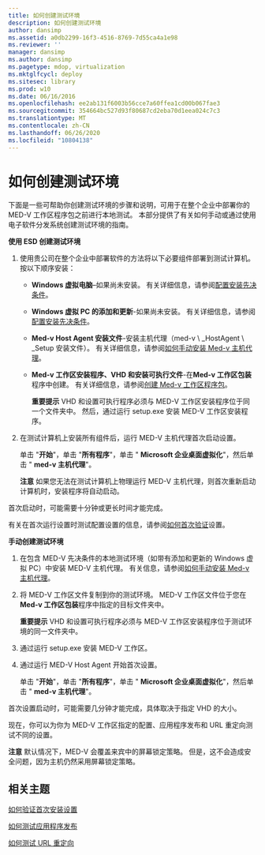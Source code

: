 ```yaml
---
title: 如何创建测试环境
description: 如何创建测试环境
author: dansimp
ms.assetid: a0db2299-16f3-4516-8769-7d55ca4a1e98
ms.reviewer: ''
manager: dansimp
ms.author: dansimp
ms.pagetype: mdop, virtualization
ms.mktglfcycl: deploy
ms.sitesec: library
ms.prod: w10
ms.date: 06/16/2016
ms.openlocfilehash: ee2ab131f6003b56cce7a60ffea1cd00b067fae3
ms.sourcegitcommit: 354664bc527d93f80687cd2eba70d1eea024c7c3
ms.translationtype: MT
ms.contentlocale: zh-CN
ms.lasthandoff: 06/26/2020
ms.locfileid: "10804138"
---
```

# 如何创建测试环境


下面是一些可帮助你创建测试环境的步骤和说明，可用于在整个企业中部署你的 MED-V 工作区程序包之前进行本地测试。 本部分提供了有关如何手动或通过使用电子软件分发系统创建测试环境的指南。

**使用 ESD 创建测试环境**

1.  使用贵公司在整个企业中部署软件的方法将以下必要组件部署到测试计算机。 按以下顺序安装：

    -   **Windows 虚拟电脑**–如果尚未安装。 有关详细信息，请参阅[配置安装先决条件](configure-installation-prerequisites.md)。

    -   **Windows 虚拟 PC 的添加和更新**-如果尚未安装。 有关详细信息，请参阅[配置安装先决条件](configure-installation-prerequisites.md)。

    -   **Med-v Host Agent 安装文件**-安装主机代理（med-v \ _HostAgent \ _Setup 安装文件）。 有关详细信息，请参阅[如何手动安装 Med-v 主机代理](how-to-manually-install-the-med-v-host-agent.md)。

    -   **Med-v 工作区安装程序、VHD 和安装可执行文件**-在**Med-v 工作区包装**程序中创建。 有关详细信息，请参阅[创建 Med-v 工作区程序包](create-a-med-v-workspace-package.md)。

        **重要提示** VHD 和设置可执行程序必须与 MED-V 工作区安装程序位于同一个文件夹中。 然后，通过运行 setup.exe 安装 MED-V 工作区安装程序。

         

2.  在测试计算机上安装所有组件后，运行 MED-V 主机代理首次启动设置。

    单击 "**开始**"，单击 "**所有程序**"，单击 " **Microsoft 企业桌面虚拟化**"，然后单击 " **med-v 主机代理**"。

    **注意** 如果您无法在测试计算机上物理运行 MED-V 主机代理，则首次重新启动计算机时，安装程序将自动启动。

     

首次启动时，可能需要十分钟或更长时间才能完成。

有关在首次运行设置时测试配置设置的信息，请参阅[如何首次验证](how-to-verify-first-time-setup-settings.md)设置。

**手动创建测试环境**

1.  在包含 MED-V 先决条件的本地测试环境（如带有添加和更新的 Windows 虚拟 PC）中安装 MED-V 主机代理。 有关信息，请参阅[如何手动安装 Med-v 主机代理](how-to-manually-install-the-med-v-host-agent.md)。

2.  将 MED-V 工作区文件复制到你的测试环境。 MED-V 工作区文件位于您在**Med-v 工作区包装**程序中指定的目标文件夹中。

    **重要提示** VHD 和设置可执行程序必须与 MED-V 工作区安装程序位于测试环境的同一文件夹中。

     

3.  通过运行 setup.exe 安装 MED-V 工作区。

4.  通过运行 MED-V Host Agent 开始首次设置。

    单击 "**开始**"，单击 "**所有程序**"，单击 " **Microsoft 企业桌面虚拟化**"，然后单击 " **med-v 主机代理**"。

首次设置启动时，可能需要几分钟才能完成，具体取决于指定 VHD 的大小。

现在，你可以为你为 MED-V 工作区指定的配置、应用程序发布和 URL 重定向测试不同的设置。

**注意** 默认情况下，MED-V 会覆盖来宾中的屏幕锁定策略。 但是，这不会造成安全问题，因为主机仍然采用屏幕锁定策略。

 

## 相关主题


[如何验证首次安装设置](how-to-verify-first-time-setup-settings.md)

[如何测试应用程序发布](how-to-test-application-publishing.md)

[如何测试 URL 重定向](how-to-test-url-redirection.md)

 

 





